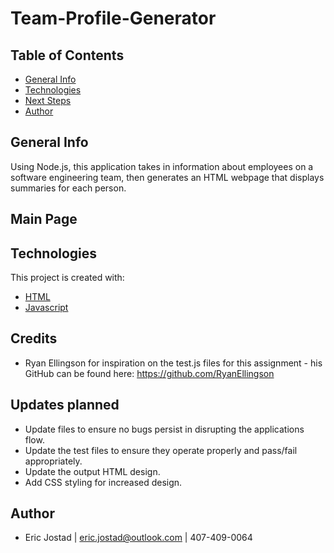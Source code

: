 # Team-Profile-Generator

## Table of Contents
- [General Info](#general-info)
- [Technologies](#technologies)
- [Next Steps](#next-Steps)
- [Author](#author)

## General Info
Using Node.js, this application takes in information about employees on a software engineering team, then generates an HTML webpage that displays summaries for each person.

## Main Page

## Technologies
This project is created with:
- [HTML](https://html.com/)
- [Javascript](https://www.javascript.com/)

## Credits
- Ryan Ellingson for inspiration on the test.js files for this assignment - his GitHub can be found here: https://github.com/RyanEllingson

## Updates planned
- Update files to ensure no bugs persist in disrupting the applications flow.
- Update the test files to ensure they operate properly and pass/fail appropriately. 
- Update the output HTML design. 
- Add CSS styling for increased design.

## Author
- Eric Jostad | eric.jostad@outlook.com | 407-409-0064